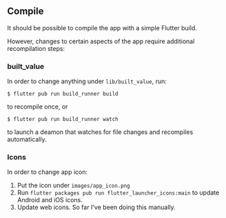 ## Compile

It should be possible to compile the app with a simple Flutter build.

However, changes to certain aspects of the app require additional recompilation
steps:

### built_value

In order to change anything under `lib/built_value`, run:

    $ flutter pub run build_runner build

to recompile once, or

    $ flutter pub run build_runner watch

to launch a deamon that watches for file changes and recompiles automatically.

### Icons

In order to change app icon:

1. Put the icon under `images/app_icon.png`
2. Run `flutter packages pub run flutter_launcher_icons:main` to update Android
   and iOS icons.
3. Update web icons. So far I've been doing this manually.
